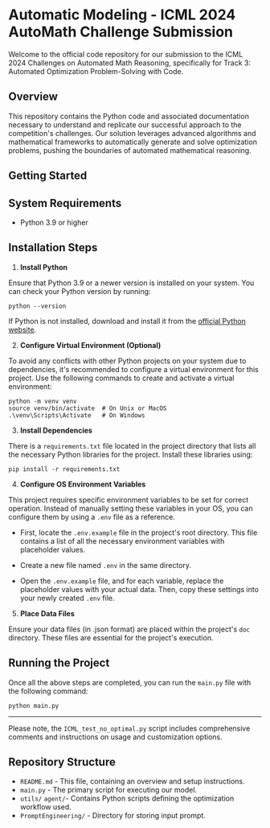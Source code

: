 # Automatic Modeling - ICML 2024 AutoMath Challenge Submission

Welcome to the official code repository for our submission to the ICML 2024 Challenges on Automated Math Reasoning, specifically for Track 3: Automated Optimization Problem-Solving with Code.

## Overview

This repository contains the Python code and associated documentation necessary to understand and replicate our successful approach to the competition's challenges. Our solution leverages advanced algorithms and mathematical frameworks to automatically generate and solve optimization problems, pushing the boundaries of automated mathematical reasoning.


## Getting Started

## System Requirements

- Python 3.9 or higher

## Installation Steps

1. **Install Python**

Ensure that Python 3.9 or a newer version is installed on your system. You can check your Python version by running:

```shell
python --version
```

If Python is not installed, download and install it from the [official Python website](https://www.python.org/downloads/).

2. **Configure Virtual Environment (Optional)**

To avoid any conflicts with other Python projects on your system due to dependencies, it's recommended to configure a virtual environment for this project. Use the following commands to create and activate a virtual environment:

```shell
python -m venv venv
source venv/bin/activate  # On Unix or MacOS
.\venv\Scripts\Activate   # On Windows
```

3. **Install Dependencies**

There is a `requirements.txt` file located in the project directory that lists all the necessary Python libraries for the project. Install these libraries using:

```shell
pip install -r requirements.txt
```

4. **Configure OS Environment Variables**

This project requires specific environment variables to be set for correct operation. Instead of manually setting these variables in your OS, you can configure them by using a `.env` file as a reference. 

- First, locate the `.env.example` file in the project's root directory. This file contains a list of all the necessary environment variables with placeholder values.
  
- Create a new file named `.env` in the same directory.

- Open the `.env.example` file, and for each variable, replace the placeholder values with your actual data. Then, copy these settings into your newly created `.env` file.

5. **Place Data Files**

Ensure your data files (in .json format) are placed within the project's `doc` directory. These files are essential for the project's execution.

## Running the Project

Once all the above steps are completed, you can run the `main.py` file with the following command:

```shell
python main.py
```
---

Please note, the `ICML_test_no_optimal.py` script includes comprehensive comments and instructions on usage and customization options.

## Repository Structure

- `README.md` - This file, containing an overview and setup instructions.
- `main.py` - The primary script for executing our model.
- `utils/` `agent/`- Contains Python scripts defining the optimization workflow used.
- `PromptEngineering/` - Directory for storing input prompt.


